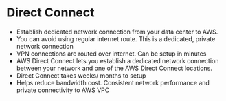 # Direct Connect

* Establish dedicated network connection from your data center to AWS.
* You can avoid using regular internet route. This is a dedicated, private network connection
* VPN connections are routed over internet. Can be setup in minutes
* AWS Direct Connect lets you establish a dedicated network connection between your network and one of the AWS Direct Connect locations.
* Direct Connect takes weeks/ months to setup
* Helps reduce bandwidth cost. Consistent network performance and private connectivity to AWS VPC

